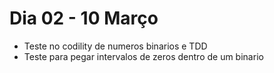 # Dia 02 - 10 Março

- Teste no codility de numeros binarios e TDD
- Teste para pegar intervalos de zeros dentro de um binario